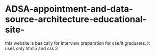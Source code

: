 # ADSA-appointment-and-data-source-architecture-educational-site-
this website is basically for interview preparation for cse/it graduates.
it uses only html5 and css 3
